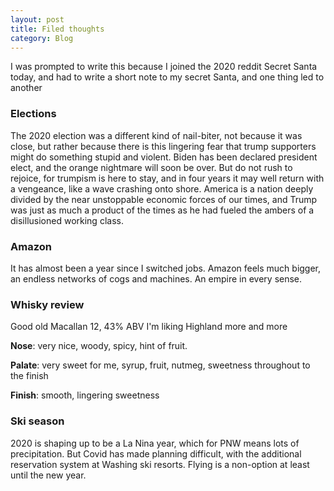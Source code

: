 ```yaml
---
layout: post
title: Filed thoughts
category: Blog
---
```


I was prompted to write this because I joined the 2020 reddit Secret Santa today, and had to write a short note to my secret Santa, and one thing led to another

### Elections

The 2020 election was a different kind of nail-biter, not because it was close, but rather because there is this lingering fear that trump supporters might do something stupid and violent. Biden has been declared president elect, and the orange nightmare will soon be over. But do not rush to rejoice, for trumpism is here to stay, and in four years it may well return with a vengeance, like a wave crashing onto shore. America is a nation deeply divided by the near unstoppable economic forces of our times, and Trump was just as much a product of the times as he had fueled the ambers of a disillusioned working class. 

<!--more-->

### Amazon

It has almost been a year since I switched jobs. Amazon feels much bigger, an endless networks of cogs and machines. An empire in every sense. 

### Whisky review

Good old Macallan 12, 43% ABV
I'm liking Highland more and more

**Nose**: very nice, woody, spicy, hint of fruit. 

**Palate**: very sweet for me, syrup, fruit, nutmeg, sweetness throughout to the finish

**Finish**: smooth, lingering sweetness

### Ski season

2020 is shaping up to be a La Nina year, which for PNW means lots of precipitation. But Covid has made planning difficult, with the additional reservation system at Washing ski resorts. Flying is a non-option at least until the new year. 

